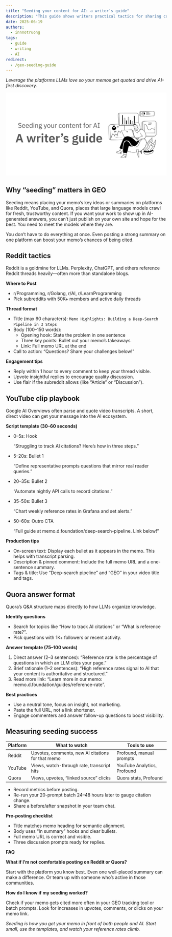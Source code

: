 ```yaml
---
title: "Seeding your content for AI: a writer’s guide"
description: "This guide shows writers practical tactics for sharing content on platforms like Reddit, YouTube, and Quora to boost citations and stay visible in AI-generated answers."
date: 2025-06-19
authors:
  - innnotruong
tags:
  - guide
  - writing
  - AI
redirect:
  - /geo-seeding-guide
---
```


*Leverage the platforms LLMs love so your memos get quoted and drive AI-first discovery.*

![](assets/seeding-content-for-AI.png)

## Why “seeding” matters in GEO

Seeding means placing your memo’s key ideas or summaries on platforms like Reddit, YouTube, and Quora, places that large language models crawl for fresh, trustworthy content. If you want your work to show up in AI-generated answers, you can’t just publish on your own site and hope for the best. You need to meet the models where they are.

You don’t have to do everything at once. Even posting a strong summary on one platform can boost your memo’s chances of being cited.

## Reddit tactics

Reddit is a goldmine for LLMs. Perplexity, ChatGPT, and others reference Reddit threads heavily—often more than standalone blogs.

**Where to Post**

- r/Programming, r/Golang, r/AI, r/LearnProgramming
- Pick subreddits with 50K+ members and active daily threads

**Thread format**

- Title (max 60 characters):
`Memo Highlights: Building a Deep-Search Pipeline in 3 Steps`
- Body (100–150 words):
    - Opening hook: State the problem in one sentence
    - Three key points: Bullet out your memo’s takeaways
    - Link: Full memo URL at the end
- Call to action: “Questions? Share your challenges below!”

**Engagement tips**

- Reply within 1 hour to every comment to keep your thread visible.
- Upvote insightful replies to encourage quality discussion.
- Use flair if the subreddit allows (like “Article” or “Discussion”).

## YouTube clip playbook

Google AI Overviews often parse and quote video transcripts. A short, direct video can get your message into the AI ecosystem.

**Script template (30–60 seconds)**

- 0–5s: Hook
 
  “Struggling to track AI citations? Here’s how in three steps.”
- 5–20s: Bullet 1

  “Define representative prompts questions that mirror real reader queries.”
- 20–35s: Bullet 2

  “Automate nightly API calls to record citations.”
- 35–50s: Bullet 3

  “Chart weekly reference rates in Grafana and set alerts.”
- 50–60s: Outro CTA

  “Full guide at memo.d.foundation/deep-search-pipeline. Link below!”

**Production tips**

- On-screen text: Display each bullet as it appears in the memo. This helps with transcript parsing.
- Description & pinned comment: Include the full memo URL and a one-sentence summary.
- Tags & title: Use “Deep-search pipeline” and “GEO” in your video title and tags.

## Quora answer format

Quora’s Q&A structure maps directly to how LLMs organize knowledge.

**Identify questions**

- Search for topics like “How to track AI citations” or “What is reference rate?”.
- Pick questions with 1K+ followers or recent activity.

**Answer template (75–100 words)**

1. Direct answer (2–3 sentences):
“Reference rate is the percentage of questions in which an LLM cites your page.”
2. Brief rationale (1–2 sentences):
“High reference rates signal to AI that your content is authoritative and structured.”
3. Read more link:
“Learn more in our memo: memo.d.foundation/guides/reference-rate”.

**Best practices**

- Use a neutral tone, focus on insight, not marketing.
- Paste the full URL, not a link shortener.
- Engage commenters and answer follow-up questions to boost visibility.

## Measuring seeding success

| **Platform** | **What to watch** | **Tools to use** |
| --- | --- | --- |
| Reddit | Upvotes, comments, new AI citations for that memo | Profound, manual prompts |
| YouTube | Views, watch-through rate, transcript hits | YouTube Analytics, Profound |
| Quora | Views, upvotes, “linked source” clicks | Quora stats, Profound |

- Record metrics before posting.
- Re-run your 20-prompt batch 24–48 hours later to gauge citation change.
- Share a before/after snapshot in your team chat.

**Pre-posting checklist**

- Title matches memo heading for semantic alignment.
- Body uses “In summary” hooks and clear bullets.
- Full memo URL is correct and visible.
- Three discussion prompts ready for replies.

<aside>

**FAQ**

**What if I’m not comfortable posting on Reddit or Quora?**

Start with the platform you know best. Even one well-placed summary can make a difference. Or team up with someone who’s active in those communities.

**How do I know if my seeding worked?**

Check if your memo gets cited more often in your GEO tracking tool or batch prompts. Look for increases in upvotes, comments, or clicks on your memo link.

</aside>

*Seeding is how you get your memo in front of both people and AI. Start small, use the templates, and watch your reference rates climb.*